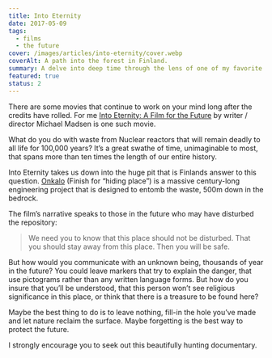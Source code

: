 ```yaml
---
title: Into Eternity
date: 2017-05-09
tags:
  - films
  - the future
cover: /images/articles/into-eternity/cover.webp
coverAlt: A path into the forest in Finland.
summary: A delve into deep time through the lens of one of my favorite films
featured: true
status: 2
---
```


There are some movies that continue to work on your mind long after the credits have rolled. For me [Into Eternity: A Film for the Future](//www.imdb.com/title/tt1194612/) by writer / director Michael Madsen is one such movie. 

What do you do with waste from Nuclear reactors that will remain deadly to all life for 100,000 years? It’s a great swathe of time, unimaginable to most, that spans more than ten times the length of our entire history. 

Into Eternity takes us down into the huge pit that is Finlands answer to this question. [Onkalo](https://en.wikipedia.org/wiki/Onkalo_spent_nuclear_fuel_repository) (Finish for “hiding place”) is a massive century-long engineering project that is designed to entomb the waste, 500m down in the bedrock. 

The film’s narrative speaks to those in the future who may have disturbed the repository: 

> We need you to know that this place should not be disturbed. That you should stay away from this place. Then you will be safe.

But how would you communicate with an unknown being, thousands of year in the future? You could leave markers that try to explain the danger, that use pictograms rather than any written language forms. But how do you insure that you’ll be understood, that this person won’t see religious significance in this place, or think that there is a treasure to be found here? 

Maybe the best thing to do is to leave nothing, fill-in the hole you’ve made and let nature reclaim the surface. Maybe forgetting is the best way to protect the future.

I strongly encourage you to seek out this beautifully hunting documentary. 